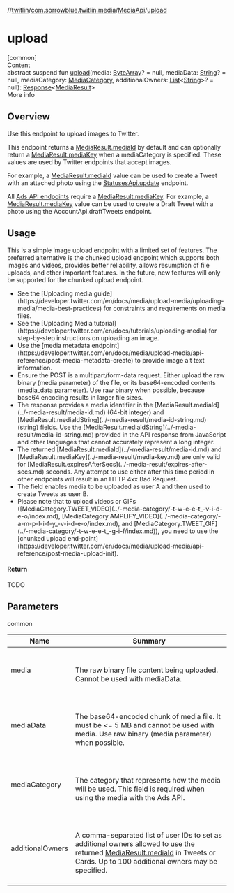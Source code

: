 //[twitlin](../../index.md)/[com.sorrowblue.twitlin.media](../index.md)/[MediaApi](index.md)/[upload](upload.md)



# upload  
[common]  
Content  
abstract suspend fun [upload](upload.md)(media: [ByteArray](https://kotlinlang.org/api/latest/jvm/stdlib/kotlin/-byte-array/index.html)? = null, mediaData: [String](https://kotlinlang.org/api/latest/jvm/stdlib/kotlin/-string/index.html)? = null, mediaCategory: [MediaCategory](../-media-category/index.md), additionalOwners: [List](https://kotlinlang.org/api/latest/jvm/stdlib/kotlin.collections/-list/index.html)<[String](https://kotlinlang.org/api/latest/jvm/stdlib/kotlin/-string/index.html)>? = null): [Response](../../com.sorrowblue.twitlin.client/-response/index.md)<[MediaResult](../-media-result/index.md)>  
More info  


##  Overview  


Use this endpoint to upload images to Twitter.



This endpoint returns a [MediaResult.mediaId](../-media-result/media-id.md) by default and can optionally return a [MediaResult.mediaKey](../-media-result/media-key.md) when a mediaCategory is specified. These values are used by Twitter endpoints that accept images.



For example, a [MediaResult.mediaId](../-media-result/media-id.md) value can be used to create a Tweet with an attached photo using the [StatusesApi.update](../../com.sorrowblue.twitlin.tweets.statuses/-statuses-api/update.md) endpoint.



All [Ads API endpoints](https://developer.twitter.com/en/docs/ads/) require a [MediaResult.mediaKey](../-media-result/media-key.md). For example, a [MediaResult.mediaKey](../-media-result/media-key.md) value can be used to create a Draft Tweet with a photo using the AccountApi.draftTweets endpoint.



##  Usage  


This is a simple image upload endpoint with a limited set of features. The preferred alternative is the chunked upload endpoint which supports both images and videos, provides better reliability, allows resumption of file uploads, and other important features. In the future, new features will only be supported for the chunked upload endpoint.

<ul><li>See the [Uploading media guide](https://developer.twitter.com/en/docs/media/upload-media/uploading-media/media-best-practices) for constraints and requirements on media files.</li><li>See the [Uploading Media tutorial](https://developer.twitter.com/en/docs/tutorials/uploading-media) for step-by-step instructions on uploading an image.</li><li>Use the [media metadata endpoint](https://developer.twitter.com/en/docs/media/upload-media/api-reference/post-media-metadata-create) to provide image alt text information.</li><li>Ensure the POST is a multipart/form-data request. Either upload the raw binary (media parameter) of the file, or its base64-encoded contents (media_data parameter). Use raw binary when possible, because base64 encoding results in larger file sizes.</li><li>The response provides a media identifier in the [MediaResult.mediaId](../-media-result/media-id.md) (64-bit integer) and [MediaResult.mediaIdString](../-media-result/media-id-string.md) (string) fields. Use the [MediaResult.mediaIdString](../-media-result/media-id-string.md) provided in the API response from JavaScript and other languages that cannot accurately represent a long integer.</li><li>The returned [MediaResult.mediaId](../-media-result/media-id.md) and [MediaResult.mediaKey](../-media-result/media-key.md) are only valid for [MediaResult.expiresAfterSecs](../-media-result/expires-after-secs.md) seconds. Any attempt to use either after this time period in other endpoints will result in an HTTP 4xx Bad Request.</li><li>The  field enables media to be uploaded as user A and then used to create Tweets as user B.</li><li>Please note that to upload videos or GIFs ([MediaCategory.TWEET_VIDEO](../-media-category/-t-w-e-e-t_-v-i-d-e-o/index.md), [MediaCategory.AMPLIFY_VIDEO](../-media-category/-a-m-p-l-i-f-y_-v-i-d-e-o/index.md), and [MediaCategory.TWEET_GIF](../-media-category/-t-w-e-e-t_-g-i-f/index.md)), you need to use the [chunked upload end-point](https://developer.twitter.com/en/docs/media/upload-media/api-reference/post-media-upload-init).</li></ul>

#### Return  


TODO



## Parameters  
  
common  
  
|  Name|  Summary| 
|---|---|
| <a name="com.sorrowblue.twitlin.media/MediaApi/upload/#kotlin.ByteArray?#kotlin.String?#com.sorrowblue.twitlin.media.MediaCategory#kotlin.collections.List[kotlin.String]?/PointingToDeclaration/"></a>media| <a name="com.sorrowblue.twitlin.media/MediaApi/upload/#kotlin.ByteArray?#kotlin.String?#com.sorrowblue.twitlin.media.MediaCategory#kotlin.collections.List[kotlin.String]?/PointingToDeclaration/"></a><br><br>The raw binary file content being uploaded. Cannot be used with mediaData.<br><br>
| <a name="com.sorrowblue.twitlin.media/MediaApi/upload/#kotlin.ByteArray?#kotlin.String?#com.sorrowblue.twitlin.media.MediaCategory#kotlin.collections.List[kotlin.String]?/PointingToDeclaration/"></a>mediaData| <a name="com.sorrowblue.twitlin.media/MediaApi/upload/#kotlin.ByteArray?#kotlin.String?#com.sorrowblue.twitlin.media.MediaCategory#kotlin.collections.List[kotlin.String]?/PointingToDeclaration/"></a><br><br>The base64-encoded chunk of media file. It must be <= 5 MB and cannot be used with media. Use raw binary (media parameter) when possible.<br><br>
| <a name="com.sorrowblue.twitlin.media/MediaApi/upload/#kotlin.ByteArray?#kotlin.String?#com.sorrowblue.twitlin.media.MediaCategory#kotlin.collections.List[kotlin.String]?/PointingToDeclaration/"></a>mediaCategory| <a name="com.sorrowblue.twitlin.media/MediaApi/upload/#kotlin.ByteArray?#kotlin.String?#com.sorrowblue.twitlin.media.MediaCategory#kotlin.collections.List[kotlin.String]?/PointingToDeclaration/"></a><br><br>The category that represents how the media will be used. This field is required when using the media with the Ads API.<br><br>
| <a name="com.sorrowblue.twitlin.media/MediaApi/upload/#kotlin.ByteArray?#kotlin.String?#com.sorrowblue.twitlin.media.MediaCategory#kotlin.collections.List[kotlin.String]?/PointingToDeclaration/"></a>additionalOwners| <a name="com.sorrowblue.twitlin.media/MediaApi/upload/#kotlin.ByteArray?#kotlin.String?#com.sorrowblue.twitlin.media.MediaCategory#kotlin.collections.List[kotlin.String]?/PointingToDeclaration/"></a><br><br>A comma-separated list of user IDs to set as additional owners allowed to use the returned [MediaResult.mediaId](../-media-result/media-id.md) in Tweets or Cards. Up to 100 additional owners may be specified.<br><br>
  
  



